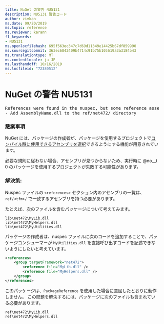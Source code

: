 ```yaml
---
title: NuGet の警告 NU5131
description: NU5131 警告コード
author: zivkan
ms.date: 09/20/2019
ms.topic: reference
ms.reviewer: karann
f1_keywords:
- NU5131
ms.openlocfilehash: 695f563ec347c7d69d11349e14425b67df859990
ms.sourcegitcommit: 363ec6843409b4714c91b75b105619a3a3184b43
ms.translationtype: MT
ms.contentlocale: ja-JP
ms.lasthandoff: 10/16/2019
ms.locfileid: "72380512"
---
```

# <a name="nuget-warning-nu5131"></a>NuGet の警告 NU5131

<pre>References were found in the nuspec, but some reference assemblies were not found in both the nuspec and ref folder. Add the following reference assemblies:
- Add AssemblyName.dll to the ref/net472/ directory</pre>

### <a name="issue"></a>懸案事項

NuGet には、パッケージの作成者が、パッケージを使用するプロジェクトで[コンパイル時に使用できるアセンブリを選択](https://docs.microsoft.com/en-gb/nuget/create-packages/select-assemblies-referenced-by-projects)できるようにする機能が用意されています。

必要な規則に従わない場合、アセンブリが見つからないため、実行時に @no__t 0 のパッケージを使用するプロジェクトが失敗する可能性があります。

### <a name="solution"></a>解決策:

Nuspec ファイルの `<references>` セクション内のアセンブリの一覧は、`ref/<tfm>/` で一致するアセンブリを持つ必要があります。

たとえば、次のファイルを含むパッケージについて考えてみます。

```text
lib\net472\MyLib.dll
lib\net472\MyHelpers.dll
lib\net472\MyUtilities.dll
```

パッケージの作成者は、nuspec ファイルに次のコードを追加することで、パッケージコンシューマーが `MyUtilities.dll` を直接呼び出すコードを記述できないようにしたいと考えています。

```xml
<references>
    <group targetFramework="net472">
        <reference file="MyLib.dll" />
        <reference file="MyHelpers.dll" />
    </group>
</references>
```

このパッケージは、`PackageReference` を使用した場合に意図したとおりに動作しません。 この問題を解決するには、パッケージに次のファイルも含まれている必要があります。

```text
ref\net472\MyLib.dll
ref\net472\MyHelpers.dll
```
